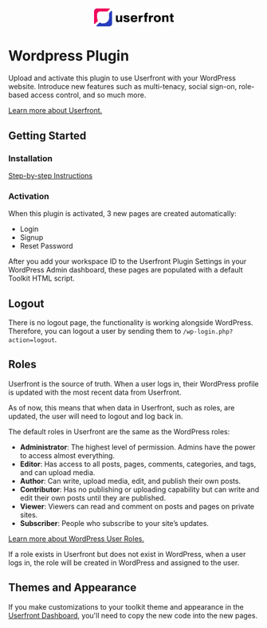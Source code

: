 <p align="center">
  <br />
  <a href="https://userfront.com">
    <img src="https://raw.githubusercontent.com/userfront/userfront/main/logo.png" width="160">
  </a>
  <br />
</p>

# Wordpress Plugin

Upload and activate this plugin to use Userfront with your WordPress website. Introduce new features such as multi-tenacy, social sign-on, role-based access control, and so much more. 

[Learn more about Userfront.](https://userfront.com)

## Getting Started

### Installation
[Step-by-step Instructions](https://userfront.notion.site/WordPress-Plugin-a84b98f821434ce899b7226f6d8ef69d?pvs=4)

### Activation
When this plugin is activated, 3 new pages are created automatically:
- Login
- Signup
- Reset Password

After you add your workspace ID to the Userfront Plugin Settings in your WordPress Admin dashboard, these pages are populated with a default Toolkit HTML script.

## Logout

There is no logout page, the functionality is working alongside WordPress. Therefore, you can logout a user by sending them to `/wp-login.php?action=logout`. 

## Roles 

Userfront is the source of truth. When a user logs in, their WordPress profile is updated with the most recent data from Userfront.

As of now, this means that when data in Userfront, such as roles, are updated, the user will need to logout and log back in.

The default roles in Userfront are the same as the WordPress roles:
- **Administrator**: The highest level of permission. Admins have the power to access almost everything.
- **Editor**: Has access to all posts, pages, comments, categories, and tags, and can upload media.
- **Author**: Can write, upload media, edit, and publish their own posts.
- **Contributor**: Has no publishing or uploading capability but can write and edit their own posts until they are published.
- **Viewer**: Viewers can read and comment on posts and pages on private sites.
- **Subscriber**: People who subscribe to your site’s updates.

[Learn more about WordPress User Roles.](https://wordpress.com/support/invite-people/user-roles/)

If a role exists in Userfront but does not exist in WordPress, when a user logs in, the role will be created in WordPress and assigned to the user.

## Themes and Appearance

If you make customizations to your toolkit theme and appearance in the [Userfront Dashboard](https://userfront.com/dashboard/authentication?tab=style), you'll need to copy the new code into the new pages.

